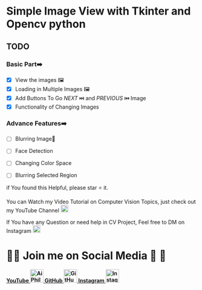 # Simple Image View with Tkinter and Opencv python

## TODO 
### Basic Part➡️
- [x] View the images 🖼️
- [x] Loading in Multiple Images 🖼️ 
- [x] Add Buttons To Go *NEXT* ⏭️ and *PREVIOUS* ⏮️ Image
- [x] Functionality of Changing Images 
###  Advance Features➡️
- [ ] Blurring Image💫
- [ ] Face Detection 
- [ ] Changing Color Space 
- [ ] Blurring Selected Region 


if You found this Helpful, please star :star: it.

You can Watch my Video Tutorial on Computer Vision Topics, just check out my YouTube Channel <a href="https://www.youtube.com/c/aiphile">  <img alt="AiPhile Youtube" src="https://user-images.githubusercontent.com/66181793/131223988-882d53a0-4882-468f-9bd7-46b46466baae.png"  width="20"> </a>


If You have any Question or need help in CV Project, Feel free to DM on Instagram  <a href="https://www.instagram.com/aiphile17/">  <img alt="Instagram" src="https://user-images.githubusercontent.com/66181793/131223931-32d84c10-88b4-4cd6-8eb8-89f06c3b5b51.png"  width="20"> </a>

# 🖤💚 Join me on Social Media 💚 🖤 

<h4><a href="https://www.youtube.com/c/aiphile"> YouTube <img alt="AiPhile Youtube" src="https://user-images.githubusercontent.com/66181793/131223988-882d53a0-4882-468f-9bd7-46b46466baae.png"  width="35"> </a> 
 <a href="https://github.com/Asadullah-Dal17">  GitHub  <img alt="GitHub" src="https://user-images.githubusercontent.com/66181793/131223930-9fd2bfc7-9c43-465d-a057-55f3292f3b2b.png"  width="35"> </a> 
  <a href="https://www.instagram.com/aiphile17/">   Instagram <img alt="Instagram" src="https://user-images.githubusercontent.com/66181793/131223931-32d84c10-88b4-4cd6-8eb8-89f06c3b5b51.png"  width="35"> </a> </h4> 